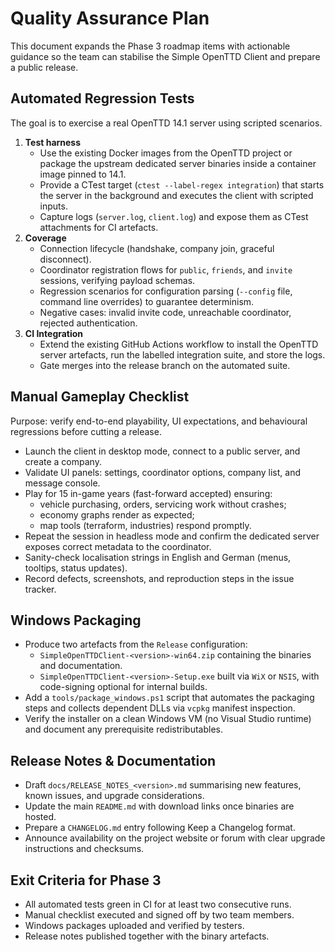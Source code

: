 # Quality Assurance Plan

This document expands the Phase 3 roadmap items with actionable guidance so the
team can stabilise the Simple OpenTTD Client and prepare a public release.

## Automated Regression Tests

The goal is to exercise a real OpenTTD 14.1 server using scripted scenarios.

1. **Test harness**
   - Use the existing Docker images from the OpenTTD project or package the
     upstream dedicated server binaries inside a container image pinned to
     14.1.
   - Provide a CTest target (`ctest --label-regex integration`) that starts the
     server in the background and executes the client with scripted inputs.
   - Capture logs (`server.log`, `client.log`) and expose them as CTest
     attachments for CI artefacts.
2. **Coverage**
   - Connection lifecycle (handshake, company join, graceful disconnect).
   - Coordinator registration flows for `public`, `friends`, and `invite`
     sessions, verifying payload schemas.
   - Regression scenarios for configuration parsing (`--config` file, command
     line overrides) to guarantee determinism.
   - Negative cases: invalid invite code, unreachable coordinator, rejected
     authentication.
3. **CI Integration**
   - Extend the existing GitHub Actions workflow to install the OpenTTD server
     artefacts, run the labelled integration suite, and store the logs.
   - Gate merges into the release branch on the automated suite.

## Manual Gameplay Checklist

Purpose: verify end-to-end playability, UI expectations, and behavioural
regressions before cutting a release.

- Launch the client in desktop mode, connect to a public server, and create a
  company.
- Validate UI panels: settings, coordinator options, company list, and message
  console.
- Play for 15 in-game years (fast-forward accepted) ensuring:
  - vehicle purchasing, orders, servicing work without crashes;
  - economy graphs render as expected;
  - map tools (terraform, industries) respond promptly.
- Repeat the session in headless mode and confirm the dedicated server exposes
  correct metadata to the coordinator.
- Sanity-check localisation strings in English and German (menus, tooltips,
  status updates).
- Record defects, screenshots, and reproduction steps in the issue tracker.

## Windows Packaging

- Produce two artefacts from the `Release` configuration:
  - `SimpleOpenTTDClient-<version>-win64.zip` containing the binaries and
    documentation.
  - `SimpleOpenTTDClient-<version>-Setup.exe` built via `WiX` or `NSIS`, with
    code-signing optional for internal builds.
- Add a `tools/package_windows.ps1` script that automates the packaging steps
  and collects dependent DLLs via `vcpkg` manifest inspection.
- Verify the installer on a clean Windows VM (no Visual Studio runtime) and
  document any prerequisite redistributables.

## Release Notes & Documentation

- Draft `docs/RELEASE_NOTES_<version>.md` summarising new features, known
  issues, and upgrade considerations.
- Update the main `README.md` with download links once binaries are hosted.
- Prepare a `CHANGELOG.md` entry following Keep a Changelog format.
- Announce availability on the project website or forum with clear upgrade
  instructions and checksums.

## Exit Criteria for Phase 3

- All automated tests green in CI for at least two consecutive runs.
- Manual checklist executed and signed off by two team members.
- Windows packages uploaded and verified by testers.
- Release notes published together with the binary artefacts.
